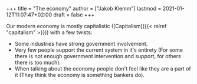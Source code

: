 +++
title = "The economy"
author = ["Jakob Klemm"]
lastmod = 2021-01-12T11:07:47+02:00
draft = false
+++

Our modern economy is mostly capitalistic ([Capitalism]({{< relref "capitalism" >}})) with a few
twists:

-   Some industries have strong government involvement.
-   Very few people support the current system in it's entirety (For
    some there is not enough government intervention and support, for
    others there is too much).
-   When talking about the economy people don't feel like they are a
    part of it (They think the economy is something bankers do).
